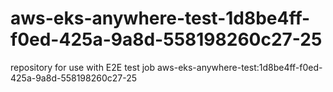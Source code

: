 # aws-eks-anywhere-test-1d8be4ff-f0ed-425a-9a8d-558198260c27-25
repository for use with E2E test job aws-eks-anywhere-test:1d8be4ff-f0ed-425a-9a8d-558198260c27-25
